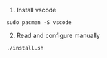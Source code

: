 1. Install vscode
```
sudo pacman -S vscode
```

2. Read and configure manually
```
./install.sh
```
